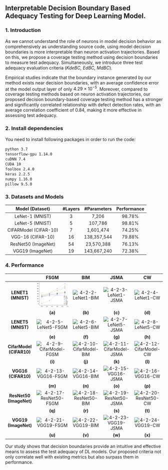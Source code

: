 ## Interpretable Decision Boundary Based Adequacy Testing for Deep Learning Model.

### 1. Introduction

As we cannot understand the role of neurons in model decision behavior as comprehensively as understanding source code, using model decision boundaries is more interpretable than neuron activation trajectories. Based on this, we propose a coverage testing method using decision boundaries to measure test adequacy. Simultaneously, we introduce three test adequacy evaluation criteria (*KdeBC, EdBC, MdBC*). 

Empirical studies indicate that the boundary instance generated by our method exists near decision boundaries, with an average confidence error at the model output layer of only $4.29 \times 10^{-5}$. Moreover, compared to coverage testing methods based on neuron activation trajectories, our proposed decision boundary-based coverage testing method has a stronger and significantly correlated relationship with defect detection rates, with an average correlation coefficient of 0.84, making it more effective in assessing test adequacy.

### 2. Install dependencies

You need to install following packages in order to run the code:

```
python 3.7
tensorflow-gpu 1.14.0
cuDNN 7.4
CUDA 10
foolbox 2.4.0
keras 2.2.5
numpy 1.16.0
pillow 9.5.0
```

### 3. Datasets and Models

|  **Model (Dataset)**  | **#Layers** | **#Parameters** | **Performance** |
| :-------------------: | :---------: | :-------------: | :-------------: |
|    LeNet-1 (MNIST)    |      3      |      7,206      |     98.78%      |
|    LeNet-5 (MNIST)    |      5      |     107,786     |     98.81%      |
| CIFARModel (CIFAR-10) |      7      |    1,601,474    |     74.25%      |
|   VGG-16 (CIFAR-10)   |     16      |   138,357,544   |     79.88%      |
|  ResNet50 (ImageNet)  |     54      |   23,570,388    |     76.13%      |
|   VGG19 (ImageNet)    |     19      |   143,667,240   |     72.38%      |

### 4. Performance

|                               |                           **FSGM**                           |                           **BIM**                            |                           **JSMA**                           |                            **CW**                            |
| :---------------------------: | :----------------------------------------------------------: | :----------------------------------------------------------: | :----------------------------------------------------------: | :----------------------------------------------------------: |
|    **LENET1**  **(MNIST)**    | ![4-2-1-LeNet1-FSGM](https://github.com/Alan-predator/BoundaryAdequacy/blob/main/Performance/4-2-1-LeNet1-FSGM.png) | ![4-2-2-LeNet1-BIM](D:\新建文件夹\论文\Figure\Section4\4-2-2-LeNet1-BIM.png) | ![4-2-3-LeNet1-JSMA](D:\新建文件夹\论文\Figure\Section4\4-2-3-LeNet1-JSMA.png) | ![4-2-4-LeNet1-CW](D:\新建文件夹\论文\Figure\Section4\4-2-4-LeNet1-CW.png) |
|                               |                           **(a)**                            |                           **(b)**                            |                           **(c)**                            |                           **(d)**                            |
|    **LENET5**  **(MNIST)**    | ![4-2-5-LeNet5-FSGM](D:\新建文件夹\论文\Figure\Section4\4-2-5-LeNet5-FSGM.png) | ![4-2-6-LeNet5-BIM](D:\新建文件夹\论文\Figure\Section4\4-2-6-LeNet5-BIM.png) | ![4-2-7-LeNet5-JSMA](D:\新建文件夹\论文\Figure\Section4\4-2-7-LeNet5-JSMA.png) | ![4-2-8-LeNet5-CW](D:\新建文件夹\论文\Figure\Section4\4-2-8-LeNet5-CW.png) |
|                               |                           **(e)**                            |                           **(f)**                            |                           **(g)**                            |                           **(h)**                            |
| **CifarModel**  **(CIFAR10)** | ![4-2-9-CifarModel-FGSM](D:\新建文件夹\论文\Figure\Section4\4-2-9-CifarModel-FGSM.png) | ![4-2-10-CifarModel-BIM](D:\新建文件夹\论文\Figure\Section4\4-2-10-CifarModel-BIM.png) | ![4-2-11-CifarModel-JSMA](D:\新建文件夹\论文\Figure\Section4\4-2-11-CifarModel-JSMA.png) | ![4-2-12-CifarModel-CW](D:\新建文件夹\论文\Figure\Section4\4-2-12-CifarModel-CW.png) |
|                               |                           **(i)**                            |                           **(j)**                            |                           **(k)**                            |                           **(l)**                            |
|   **VGG16**  **(CIFAR10)**    | ![4-2-13-VGG16-FSGM](D:\新建文件夹\论文\Figure\Section4\4-2-13-VGG16-FSGM.png) | ![4-2-14-VGG16-BIM](D:\新建文件夹\论文\Figure\Section4\4-2-14-VGG16-BIM.png) | ![4-2-15-VGG16-JSMA](D:\新建文件夹\论文\Figure\Section4\4-2-15-VGG16-JSMA.png) | ![4-2-16-VGG16-CW](D:\新建文件夹\论文\Figure\Section4\4-2-16-VGG16-CW.png) |
|                               |                           **(m)**                            |                           **(n)**                            |                           **(o)**                            |                           **(p)**                            |
| **ResNet50**  **(ImageNet)**  | ![4-2-17-ResNet50-FSGM](D:\新建文件夹\论文\Figure\Section4\4-2-17-ResNet50-FSGM.png) | ![4-2-18-ResNet50-BIM](D:\新建文件夹\论文\Figure\Section4\4-2-19-ResNet50-JSMA.png) | ![4-2-19-ResNet50-JSMA](D:\新建文件夹\论文\Figure\Section4\4-2-19-ResNet50-JSMA.png) | ![4-2-20-ResNet50-CW](D:\新建文件夹\论文\Figure\Section4\4-2-20-ResNet50-CW.png) |
|                               |                           **(q)**                            |                           **(r)**                            |                           **(s)**                            |                           **(t)**                            |
|   **VGG19**  **(ImageNet)**   | ![4-2-21-VGG19-FSGM](D:\新建文件夹\论文\Figure\Section4\4-2-21-VGG19-FSGM.png) | ![4-2-22-VGG19-BIM](D:\新建文件夹\论文\Figure\Section4\4-2-22-VGG19-BIM.png) | ![4-2-23-VGG19-JSMA](D:\新建文件夹\论文\Figure\Section4\4-2-23-VGG19-JSMA.png) | ![4-2-24-VGG19-CW](D:\新建文件夹\论文\Figure\Section4\4-2-24-VGG19-CW.png) |
|                               |                           **(u)**                            |                           **(v)**                            |                           **(w)**                            |                           **(x)**                            |

Our study shows that decision boundaries provide an intuitive and effective means to assess the test adequacy of DL models. Our proposed criteria not only correlate well with existing metrics but also surpass them in performance.
